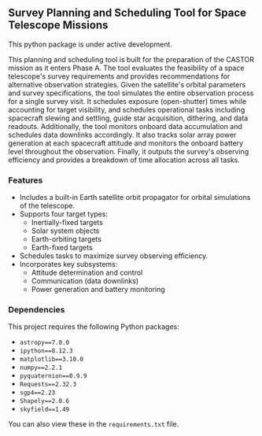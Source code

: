 ## Survey Planning and Scheduling Tool for Space Telescope Missions
This python package is under active development.

This planning and scheduling tool is built for the preparation of the CASTOR mission as it enters Phase A. 
The tool evaluates the feasibility of a space telescope's survey requirements and provides recommendations for alternative observation strategies. 
Given the satellite's orbital parameters and survey specifications, the tool simulates the entire observation process for a single survey visit. 
It schedules exposure (open-shutter) times while accounting for target visibility, and schedules operational tasks including spacecraft slewing and settling, 
guide star acquisition, dithering, and data readouts. Additionally, the tool monitors onboard data accumulation and schedules data downlinks accordingly. 
It also tracks solar array power generation at each spacecraft attitude and monitors the onboard battery level throughout the observation. 
Finally, it outputs the survey's observing efficiency and provides a breakdown of time allocation across all tasks.

### Features
- Includes a built-in Earth satellite orbit propagator for orbital simulations of the telescope.
- Supports four target types:
  - Inertially-fixed targets
  - Solar system objects
  - Earth-orbiting targets
  - Earth-fixed targets
- Schedules tasks to maximize survey observing efficiency.
- Incorporates key subsystems:
    - Attitude determination and control
    - Communication (data downlinks)
    - Power generation and battery monitoring

### Dependencies
This project requires the following Python packages:
- `astropy==7.0.0`
- `ipython==8.12.3`
- `matplotlib==3.10.0`
- `numpy==2.2.1`
- `pyquaternion==0.9.9`
- `Requests==2.32.3`
- `sgp4==2.23`
- `Shapely==2.0.6`
- `skyfield==1.49`

You can also view these in the `requirements.txt` file.
